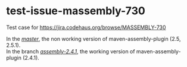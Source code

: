 test-issue-massembly-730
========================

Test case for https://jira.codehaus.org/browse/MASSEMBLY-730

In the [_master_](https://github.com/ghusta/test-issue-massembly-730/tree/master), the non working version of maven-assembly-plugin (2.5, 2.5.1).  
In the branch [_assembly-2.4.1_](https://github.com/ghusta/test-issue-massembly-730/tree/assembly-2.4.1), the working version of maven-assembly-plugin (2.4.1).
